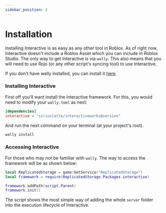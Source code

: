 ```yaml
---
sidebar_position: 2
---
```


# Installation

Installing Interactive is as easy as any other tool in Roblox. As of right now, Interactive doesn't include a Roblox Asset which you can include in Roblox Studio. The only way to get Interactive is via `wally`. This also means that you will need to use Rojo (or any other script's syncing tool) to use Interactive.

If you don't have wally installed, you can install it [here](https://wally.run/install).

### Installing Interactive

First off you'll want install the interactive framework. For this, you would need to modify your `wally.toml` as next:
```toml title="/wally.toml"
[dependencies]
interactive = "siriuslatte/interactiveworks@version"
```

And run the next command on your terminal (at your project's root).
```bash
wally install
```

### Accessing Interactive

For those who may not be familiar with `wally`. The way to access the framework will be as shown below:
```lua title="src/server/runtime.luau"
local ReplicatedStorage = game:GetService("ReplicatedStorage")
local framework = require(ReplicatedStorage.Packages.interactive)

framework.addPath(script.Parent)
framework.init()
```

The script shows the most simple way of adding the whole `server` folder into the execution lifecycle of Interactive.